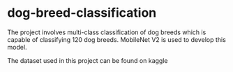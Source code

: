 # dog-breed-classification


The project involves multi-class classification of dog breeds which is capable of classifying 120 dog breeds. MobileNet V2 is used to develop this model.

The dataset used in this project can be found on kaggle
